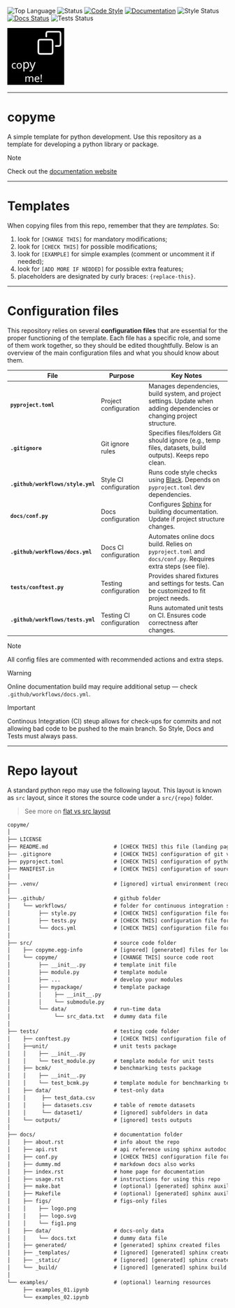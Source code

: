 ![Top Language](https://img.shields.io/github/languages/top/iporepos/copyme)
![Status](https://img.shields.io/badge/status-development-yellow.svg)
[![Code Style](https://img.shields.io/badge/style-black-000000.svg)](https://github.com/psf/black)
[![Documentation](https://img.shields.io/badge/docs-online-blue)](https://iporepos.github.io/copyme/)
![Style Status](https://github.com/iporepos/copyme/actions/workflows/style.yml/badge.svg)
[![Docs Status](https://github.com/iporepos/copyme/actions/workflows/docs.yml/badge.svg)](https://github.com/iporepos/copyme/actions/workflows/docs.yml)
![Tests Status](https://github.com/iporepos/copyme/actions/workflows/tests.yml/badge.svg)


<a logo>
<img src="https://raw.githubusercontent.com/iporepos/copyme/master/docs/figs/logo.png" height="130" width="130">
</a>

---

# copyme

A simple template for python development. Use this repository as a template for developing a python library or package.

> [!NOTE]
> Check out the [documentation website](https://iporepos.github.io/copyme/)

---

# Templates

When copying files from this repo, remember that they are _templates_. So:

1) look for `[CHANGE THIS]` for mandatory modifications;
2) look for `[CHECK THIS]` for possible modifications;
3) look for `[EXAMPLE]` for simple examples (comment or uncomment it if needed);
4) look for `[ADD MORE IF NEDDED]` for possible extra features;
5) placeholders are designated by curly braces: `{replace-this}`.


---

# Configuration files

This repository relies on several **configuration files** that are essential for the proper functioning of the template. Each file has a specific role, and some of them work together, so they should be edited thoughtfully. Below is an overview of the main configuration files and what you should know about them.


| File | Purpose | Key Notes |
|------|---------|-----------|
| **`pyproject.toml`** | Project configuration | Manages dependencies, build system, and project settings. Update when adding dependencies or changing project structure. |
| **`.gitignore`** | Git ignore rules | Specifies files/folders Git should ignore (e.g., temp files, datasets, build outputs). Keeps repo clean. |
| **`.github/workflows/style.yml`** | Style CI configuration | Runs code style checks using [Black](https://black.readthedocs.io/en/stable/). Depends on `pyproject.toml` dev dependencies. |
| **`docs/conf.py`** | Docs configuration | Configures [Sphinx](https://www.sphinx-doc.org/en/master/index.html) for building documentation. Update if project structure changes. |
| **`.github/workflows/docs.yml`** | Docs CI configuration | Automates online docs build. Relies on `pyproject.toml` and `docs/conf.py`. Requires extra steps (see file). |
| **`tests/conftest.py`** | Testing configuration | Provides shared fixtures and settings for tests. Can be customized to fit project needs. |
| **`.github/workflows/tests.yml`** | Testing CI configuration | Runs automated unit tests on CI. Ensures code correctness after changes. |

> [!NOTE]  
> All config files are commented with recommended actions and extra steps.

> [!WARNING]  
> Online documentation build may require additional setup — check `.github/workflows/docs.yml`.

> [!IMPORTANT]  
> Continous Integration (CI) steup allows for check-ups for commits and not allowing bad code
> to be pushed to the main branch. So Style, Docs and Tests must always pass.

---

# Repo layout

A standard python repo may use the following layout. 
This layout is known as `src` layout, since it stores the source code under a `src/{repo}` folder.

> See more on [flat vs src layout](https://packaging.python.org/en/latest/discussions/src-layout-vs-flat-layout/) 

```txt
copyme/
│
├── LICENSE
├── README.md                     # [CHECK THIS] this file (landing page)
├── .gitignore                    # [CHECK THIS] configuration of git vcs ignoring system
├── pyproject.toml                # [CHECK THIS] configuration of python project
├── MANIFEST.in                   # [CHECK THIS] configuration of source distribution
│
├── .venv/                        # [ignored] virtual environment (recommended for development)
│
├── .github/                      # github folder
│    └── workflows/               # folder for continuous integration services
│         ├── style.py            # [CHECK THIS] configuration file for style check workflow
│         ├── tests.py            # [CHECK THIS] configuration file for tests workflow
│         └── docs.yml            # [CHECK THIS] configuration file for docs build workflow
│
├── src/                          # source code folder
│    ├── copyme.egg-info          # [ignored] [generated] files for local development
│    └── copyme/                  # [CHANGE THIS] source code root
│         ├── __init__.py         # template init file
│         ├── module.py           # template module
│         ├── ...                 # develop your modules
│         ├── mypackage/          # template package
│         │    ├── __init__.py
│         │    └── submodule.py
│         └── data/               # run-time data
│              └── src_data.txt   # dummy data file
│
├── tests/                        # testing code folder
│    ├── conftest.py              # [CHECK THIS] configuration file of tests
│    ├──unit/                     # unit tests package     
│    │    ├── __init__.py
│    │    └── test_module.py      # template module for unit tests
│    ├── bcmk/                    # benchmarking tests package
│    │    ├── __init__.py               
│    │    └── test_bcmk.py        # template module for benchmarking tests
│    ├── data/                    # test-only data
│    │     ├── test_data.csv
│    │     ├── datasets.csv       # table of remote datasets
│    │     └── dataset1/          # [ignored] subfolders in data
│    └── outputs/                 # [ignored] tests outputs
│
├── docs/                         # documentation folder
│    ├── about.rst                # info about the repo
│    ├── api.rst                  # api reference using sphinx autodoc
│    ├── conf.py                  # [CHECK THIS] configuration file for sphinx
│    ├── dummy.md                 # markdown docs also works
│    ├── index.rst                # home page for documentation
│    ├── usage.rst                # instructions for using this repo
│    ├── make.bat                 # (optional) [generated] sphinx auxiliar file 
│    ├── Makefile                 # (optional) [generated] sphinx auxiliar file 
│    ├── figs/                    # figs-only files
│    │    ├── logo.png
│    │    ├── logo.svg
│    │    └── fig1.png               
│    ├── data/                    # docs-only data
│    │    └── docs.txt            # dummy data file
│    ├── generated/               # [generated] sphinx created files 
│    ├── _templates/              # [ignored] [generated] sphinx created stuff
│    ├── _static/                 # [ignored] [generated] sphinx created stuff
│    └── _build/                  # [ignored] [generated] sphinx build
│
└── examples/                     # (optional) learning resources 
     ├── examples_01.ipynb    
     └── examples_02.ipynb            

```
